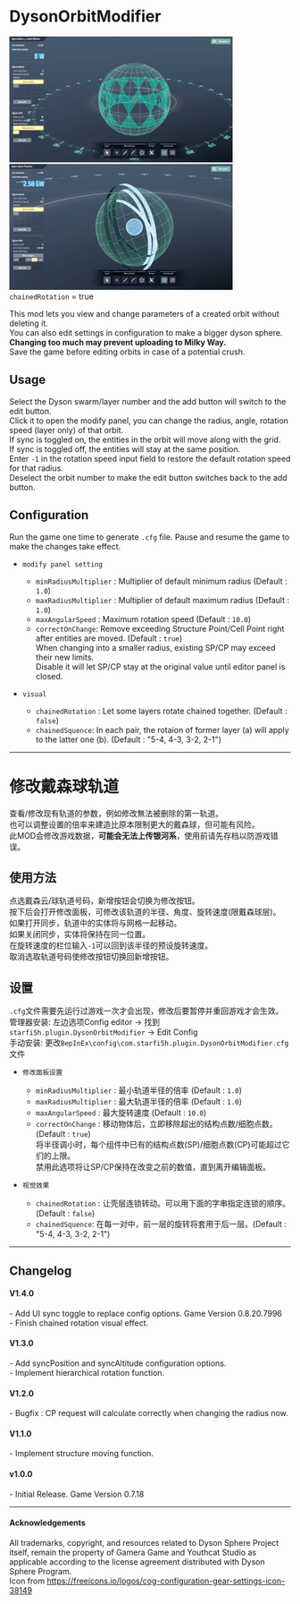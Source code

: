 # DysonOrbitModifier

![Demo 1 sync v.s. not sync ](https://github.com/starfi5h/DSP_Mod/raw/master/DysonOrbitModifier/img/demo1.gif?raw=true)  
![Demo 2 ](https://github.com/starfi5h/DSP_Mod/raw/master/DysonOrbitModifier/img/demo2.gif?raw=true) `chainedRotation` = true  

This mod lets you view and change parameters of a created orbit without deleting it.  
You can also edit settings in configuration to make a bigger dyson sphere.  
**Changing too much may prevent uploading to Milky Way.**  
Save the game before editing orbits in case of a potential crush.  


## Usage


Select the Dyson swarm/layer number and the add button will switch to the edit button.  
Click it to open the modify panel, you can change the radius, angle, rotation speed (layer only) of that orbit.  
If sync is toggled on, the entities in the orbit will move along with the grid.  
If sync is toggled off, the entities will stay at the same position.  
Enter `-1` in the rotation speed input field to restore the default rotation speed for that radius.  
Deselect the orbit number to make the edit button switches back to the add button.  

## Configuration

Run the game one time to generate `.cfg` file. Pause and resume the game to make the changes take effect.


- `modify panel setting`
    - `minRadiusMultiplier` : Multiplier of default minimum radius (Default : `1.0`)
    - `maxRadiusMultiplier` : Multiplier of default maximum radius (Default : `1.0`)
    - `maxAngularSpeed` : Maximum rotation speed (Default : `10.0`)
    - `correctOnChange`: Remove exceeding Structure Point/Cell Point right after entities are moved. (Default : `true`)  
      When changing into a smaller radius, existing SP/CP may exceed their new limits.  
      Disable it will let SP/CP stay at the original value until editor panel is closed.  

- `visual`
    - `chainedRotation` : Let some layers rotate chained together. (Default : `false`)  
    - `chainedSquence`: In each pair, the rotaion of former layer (a) will apply to the latter one (b). (Default : "5-4, 4-3, 3-2, 2-1")  

----
# 修改戴森球轨道

查看/修改现有轨道的参数，例如修改無法被删除的第一轨道。  
也可以调整设置的倍率来建造比原本限制更大的戴森球，但可能有风险。  
此MOD会修改游戏数据，**可能会无法上传银河系**，使用前请先存档以防游戏错误。  

## 使用方法

点选戴森云/球轨道号码，新增按钮会切换为修改按钮。  
按下后会打开修改面板，可修改该轨道的半径、角度、旋转速度(限戴森球层)。  
如果打开同步，轨道中的实体将与网格一起移动。  
如果关闭同步，实体将保持在同一位置。  
在旋转速度的栏位输入`-1`可以回到该半径的预设旋转速度。  
取消选取轨道号码使修改按钮切换回新增按钮。  

## 设置

`.cfg`文件需要先运行过游戏一次才会出现，修改后要暂停并重回游戏才会生效。  
管理器安装: 左边选项Config editor -> 找到`starfi5h.plugin.DysonOrbitModifier` -> Edit Config  
手动安装: 更改`BepInEx\config\com.starfi5h.plugin.DysonOrbitModifier.cfg`文件 

- `修改面板设置`    
    - `minRadiusMultiplier` : 最小轨道半径的倍率 (Default : `1.0`)  
    - `maxRadiusMultiplier` : 最大轨道半径的倍率 (Default : `1.0`)  
    - `maxAngularSpeed` : 最大旋转速度 (Default : `10.0`)  
    - `correctOnChange` : 移动物体后，立即移除超出的结构点数/细胞点数。(Default : `true`)  
       将半径调小时，每个组件中已有的结构点数(SP)/细胞点数(CP)可能超过它们的上限。  
       禁用此选项将让SP/CP保持在改变之前的数值，直到离开编辑面板。  

- `视觉效果`
    - `chainedRotation` : 让壳层连锁转动。可以用下面的字串指定连锁的顺序。 (Default : `false`)  
    - `chainedSquence`: 在每一对中，前一层的旋转将套用于后一层。(Default : "5-4, 4-3, 3-2, 2-1")     
 

----

## Changelog

#### V1.4.0
\- Add UI sync toggle to replace config options. Game Version 0.8.20.7996  
\- Finish chained rotation visual effect.  


#### V1.3.0
\- Add syncPosition and syncAltitude configuration options.  
\- Implement hierarchical rotation function.  

#### V1.2.0  
\- Bugfix : CP request will calculate correctly when changing the radius now.  

#### V1.1.0
\- Implement structure moving function.

#### v1.0.0  
\- Initial Release. Game Version 0.7.18

----

#### Acknowledgements
All trademarks, copyright, and resources related to Dyson Sphere Project itself, remain the property of Gamera Game and Youthcat Studio as applicable according to the license agreement distributed with Dyson Sphere Program.  
Icon from https://freeicons.io/logos/cog-configuration-gear-settings-icon-38149
